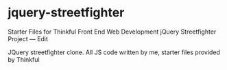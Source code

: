 # jquery-streetfighter
Starter Files for Thinkful Front End Web Development jQuery Streetfighter Project — Edit

JQuery streetfighter clone. All JS code written by me, starter files provided by Thinkful

